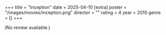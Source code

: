 +++
title = "Inception"
date = 2025-04-10
[extra]
poster = "/images/movies/inception.png"
director = ""
rating = 4
year = 2010
genre = []
+++

(No review available.)
